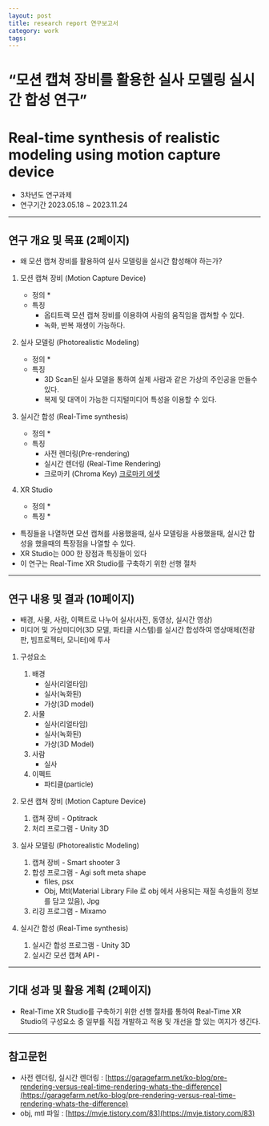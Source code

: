 ```yaml
---
layout: post
title: research report 연구보고서
category: work
tags:
---
```


# “모션 캡쳐 장비를 활용한 실사 모델링 실시간 합성 연구”
# Real-time synthesis of realistic modeling using motion capture device

* 3차년도 연구과제
* 연구기간 2023.05.18 ~ 2023.11.24

---

## 연구 개요 및 목표 (2페이지) 
- 왜 모션 캡쳐 장비를 활용하여 실사 모델링을 실시간 합성해야 하는가?

1. 모션 캡쳐 장비 (Motion Capture Device)
    * 정의
        * 
    * 특징
        * 옵티트랙 모션 캡쳐 장비를 이용하여 사람의 움직임을 캡쳐할 수 있다.
        * 녹화, 반복 재생이 가능하다.

2. 실사 모델링 (Photorealistic Modeling)
    * 정의
        * 
    * 특징
        * 3D Scan된 실사 모델을 통하여 실제 사람과 같은 가상의 주인공을 만들수 있다.
        * 복제 및 대역이 가능한 디지털미디어 특성을 이용할 수 있다.

3. 실시간 합성 (Real-Time synthesis)
    * 정의
        *  
    * 특징
        * 사전 렌더링(Pre-rendering)
        * 실시간 렌더링 (Real-Time Rendering)
        * 크로마키 (Chroma Key) [크로마키 에셋](https://assetstore.unity.com/packages/tools/video/chroma-key-kit-71684)

4. XR Studio
    * 정의
        * 
    * 특징
        * 

- 특징들을 나열하면 모션 캡쳐를 사용했을때, 실사 모델링을 사용했을때, 실시간 합성을 했을때의 특장점을 나열할 수 있다.
- XR Studio는 000 한 장점과 특징들이 있다
- 이 연구는 Real-Time XR Studio를 구축하기 위한 선행 절차

---

## 연구 내용 및 결과 (10페이지)
* 배경, 사물, 사람, 이펙트로 나누어 실사(사진, 동영상, 실시간 영상) 
* 미디어 및 가상미디어(3D 모델, 파티클 시스템)를 실시간 합성하여 영상매체(전광판, 빔프로젝터, 모니터)에 투사

1. 구성요소
    1. 배경
        * 실사(리얼타임)
        * 실사(녹화된)
        * 가상(3D model)
    2. 사물
        * 실사(리얼타임)
        * 실사(녹화된)
        * 가상(3D Model)
    3. 사람
        * 실사
    4. 이펙트
        * 파티클(particle)

1. 모션 캡쳐 장비 (Motion Capture Device)
    1. 캡쳐 장비 - Optitrack
    3. 처리 프로그램 - Unity 3D
2. 실사 모델링 (Photorealistic Modeling)
    1. 캡쳐 장비 - Smart shooter 3
    2. 합성 프로그램 - Agi soft meta shape
        * files, psx
        * Obj, Mtl(Material Library File 로 obj 에서 사용되는 재질 속성들의 정보를 담고 있음), Jpg
    3. 리깅 프로그램 - Mixamo
3. 실시간 합성 (Real-Time synthesis)
    1. 실시간 합성 프로그램 - Unity 3D
    2. 실시간 모션 캡쳐 API - 

---

## 기대 성과 및 활용 계획 (2페이지)

* Real-Time XR Studio를 구축하기 위한 선행 절차를 통하여 Real-Time XR Studio의 구성요소 중 일부를 직접 개발하고 적용 및 개선을 할 있는 여지가 생긴다.

---

## 참고문헌
* 사전 렌더링, 실시간 렌더링 : [https://garagefarm.net/ko-blog/pre-rendering-versus-real-time-rendering-whats-the-difference](https://garagefarm.net/ko-blog/pre-rendering-versus-real-time-rendering-whats-the-difference)
* obj, mtl 파일 : [https://mvje.tistory.com/83](https://mvje.tistory.com/83)